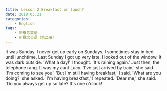 ```yaml
---
title: Lesson 2 Breakfast or lunch?
date: 2018.03.21
categories: 
    - English
tags:
    - 新概念英语
    - 新概念英语（第二册）
---
```

It was Sunday. I never get up early on Sundays. I sometimes stay in bed until lunchtime. Last Sunday I got up very late. I looked out of the window. It was dark outside. 'What a day!' I thought. 'It's raining again.’ Just then, the telephone rang. It was my aunt Lucy. 'I've just arrived by train,' she said. 'I'm coming to see you.'
'But I'm still having breakfast,' I said. 
'What are you doing?' she asked.
'I'm having breakfast,' I repeated. 
'Dear me,' she said. 'Do you always get up so late? It's one o'clock!'